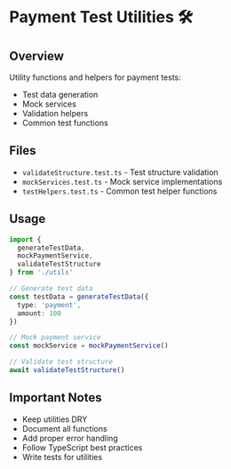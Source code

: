 # Payment Test Utilities 🛠️

## Overview
Utility functions and helpers for payment tests:
- Test data generation
- Mock services
- Validation helpers
- Common test functions

## Files
- `validateStructure.test.ts` - Test structure validation
- `mockServices.test.ts` - Mock service implementations
- `testHelpers.test.ts` - Common test helper functions

## Usage
```typescript
import { 
  generateTestData,
  mockPaymentService,
  validateTestStructure 
} from './utils'

// Generate test data
const testData = generateTestData({
  type: 'payment',
  amount: 100
})

// Mock payment service
const mockService = mockPaymentService()

// Validate test structure
await validateTestStructure()
```

## Important Notes
- Keep utilities DRY
- Document all functions
- Add proper error handling
- Follow TypeScript best practices
- Write tests for utilities 